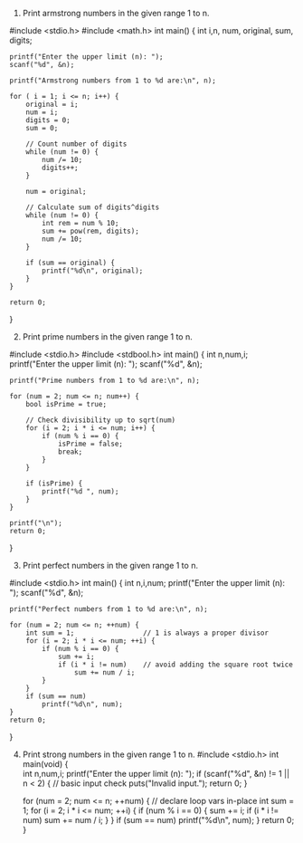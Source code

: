 1. Print armstrong numbers in the given range 1 to n.

#include <stdio.h>
#include <math.h>
int main() {
    int i,n, num, original, sum, digits;

    printf("Enter the upper limit (n): ");
    scanf("%d", &n);

    printf("Armstrong numbers from 1 to %d are:\n", n);

    for ( i = 1; i <= n; i++) {
        original = i;
        num = i;
        digits = 0;
        sum = 0;

        // Count number of digits
        while (num != 0) {
            num /= 10;
            digits++;
        }

        num = original;

        // Calculate sum of digits^digits
        while (num != 0) {
            int rem = num % 10;
            sum += pow(rem, digits);
            num /= 10;
        }

        if (sum == original) {
            printf("%d\n", original);
        }
    }

    return 0;
}


2. Print prime numbers in the given range 1 to n.

#include <stdio.h>
#include <stdbool.h>
int main() {
    int n,num,i;
    printf("Enter the upper limit (n): ");
    scanf("%d", &n);

    printf("Prime numbers from 1 to %d are:\n", n);

    for (num = 2; num <= n; num++) {
        bool isPrime = true;

        // Check divisibility up to sqrt(num)
        for (i = 2; i * i <= num; i++) {
            if (num % i == 0) {
                isPrime = false;
                break;
            }
        }

        if (isPrime) {
            printf("%d ", num);
        }
    }

    printf("\n");
    return 0;
}


3. Print perfect numbers in the given range 1 to n.

#include <stdio.h>
int main() {
    int n,i,num;
    printf("Enter the upper limit (n): ");
    scanf("%d", &n);

    printf("Perfect numbers from 1 to %d are:\n", n);

    for (num = 2; num <= n; ++num) {
        int sum = 1;                 // 1 is always a proper divisor
        for (i = 2; i * i <= num; ++i) {
            if (num % i == 0) {
                sum += i;
                if (i * i != num)    // avoid adding the square root twice
                    sum += num / i;
            }
        }
        if (sum == num)
            printf("%d\n", num);
    }
    return 0;
}


4. Print strong numbers in the given range 1 to n.
#include <stdio.h>
int main(void) {               
    int n,num,i;
    printf("Enter the upper limit (n): ");
    if (scanf("%d", &n) != 1 || n < 2) {   // basic input check
        puts("Invalid input.");
        return 0;
    }

    for (num = 2; num <= n; ++num) {   // declare loop vars in-place
        int sum = 1;
        for (i = 2; i * i <= num; ++i) {
            if (num % i == 0) {
                sum += i;
                if (i * i != num)
                    sum += num / i;
            }
        }
        if (sum == num)
            printf("%d\n", num);
    }
    return 0;
}
